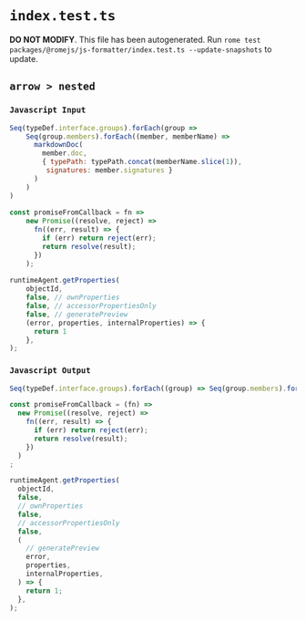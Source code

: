 # `index.test.ts`

**DO NOT MODIFY**. This file has been autogenerated. Run `rome test packages/@romejs/js-formatter/index.test.ts --update-snapshots` to update.

## `arrow > nested`

### `Javascript Input`

```javascript
Seq(typeDef.interface.groups).forEach(group =>
    Seq(group.members).forEach((member, memberName) =>
      markdownDoc(
        member.doc,
        { typePath: typePath.concat(memberName.slice(1)),
         signatures: member.signatures }
      )
    )
)
  
const promiseFromCallback = fn =>
    new Promise((resolve, reject) =>
      fn((err, result) => {
        if (err) return reject(err);
        return resolve(result);
      })
    );
  
runtimeAgent.getProperties(
    objectId,
    false, // ownProperties
    false, // accessorPropertiesOnly
    false, // generatePreview
    (error, properties, internalProperties) => {
      return 1
    },
);
```

### `Javascript Output`

```javascript
Seq(typeDef.interface.groups).forEach((group) => Seq(group.members).forEach((member, memberName) => markdownDoc(member.doc, {typePath: typePath.concat(memberName.slice(1)), signatures: member.signatures})));

const promiseFromCallback = (fn) =>
  new Promise((resolve, reject) =>
    fn((err, result) => {
      if (err) return reject(err);
      return resolve(result);
    })
  )
;

runtimeAgent.getProperties(
  objectId,
  false,
  // ownProperties
  false,
  // accessorPropertiesOnly
  false,
  (
    // generatePreview
    error,
    properties,
    internalProperties,
  ) => {
    return 1;
  },
);

```
